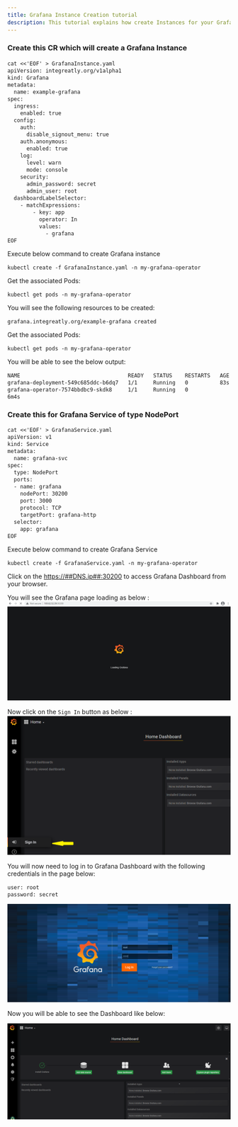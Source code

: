 ```yaml
---
title: Grafana Instance Creation tutorial
description: This tutorial explains how create Instances for your Grafana Operator.
---
```


### Create this CR which will create a Grafana Instance

```execute
cat <<'EOF' > GrafanaInstance.yaml
apiVersion: integreatly.org/v1alpha1
kind: Grafana
metadata:
  name: example-grafana
spec:
  ingress:
    enabled: true
  config:
    auth:
      disable_signout_menu: true
    auth.anonymous:
      enabled: true
    log:
      level: warn
      mode: console
    security:
      admin_password: secret
      admin_user: root
  dashboardLabelSelector:
    - matchExpressions:
        - key: app
          operator: In
          values:
            - grafana
EOF
```

Execute below command to create Grafana instance

```execute
kubectl create -f GrafanaInstance.yaml -n my-grafana-operator
```

Get the associated Pods:

```execute
kubectl get pods -n my-grafana-operator
```

You will see the following resources to be created:

```output
grafana.integreatly.org/example-grafana created
```

Get the associated Pods:

```execute
kubectl get pods -n my-grafana-operator
```

You will be able to see the below output:

```output
NAME                                  READY   STATUS    RESTARTS   AGE
grafana-deployment-549c685ddc-b6dq7   1/1     Running   0          83s
grafana-operator-7574bbdbc9-skdk8     1/1     Running   0          6m4s
```

### Create this for Grafana Service of type NodePort

```execute
cat <<'EOF' > GrafanaService.yaml
apiVersion: v1
kind: Service
metadata:
  name: grafana-svc
spec:
  type: NodePort
  ports:
  - name: grafana
    nodePort: 30200
    port: 3000
    protocol: TCP
    targetPort: grafana-http
  selector:
    app: grafana
EOF
```

Execute below command to create Grafana Service

```execute
kubectl create -f GrafanaService.yaml -n my-grafana-operator
```
Click on the <a href="https://##DNS.ip##:30200" target="_blank">https://##DNS.ip##:30200</a> to access Grafana Dashboard from your browser.

You will see the Grafana page loading as below :
![](../_images/load.png)

Now click on the `Sign In` button as below :
![](../_images/signin.png)

You will now need to log in to Grafana Dashboard with the following credentials in the page below:
```
user: root
password: secret
```
![](../_images/login.png)

Now you will be able to see the Dashboard like below:

![](../_images/dashboard.png)

